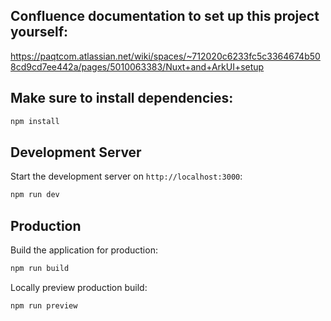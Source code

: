 ## Confluence documentation to set up this project yourself:
https://paqtcom.atlassian.net/wiki/spaces/~712020c6233fc5c3364674b508cd9cd7ee442a/pages/5010063383/Nuxt+and+ArkUI+setup

## Make sure to install dependencies:

```bash
npm install
```

## Development Server

Start the development server on `http://localhost:3000`:

```bash
npm run dev
```

## Production

Build the application for production:

```bash
npm run build
```

Locally preview production build:

```bash
npm run preview
```
